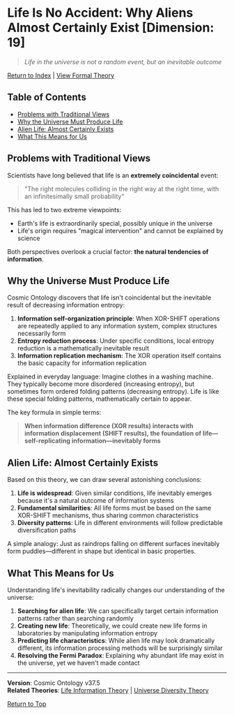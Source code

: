 # Life Is No Accident: Why Aliens Almost Certainly Exist [Dimension: 19]

> *Life in the universe is not a random event, but an inevitable outcome*

[Return to Index](../formal_theory.md) | [View Formal Theory](../formal_theory/formal_theory_life_origin_aliens_en.md)

## Table of Contents
- [Problems with Traditional Views](#problems-with-traditional-views)
- [Why the Universe Must Produce Life](#why-the-universe-must-produce-life)
- [Alien Life: Almost Certainly Exists](#alien-life-almost-certainly-exists)
- [What This Means for Us](#what-this-means-for-us)

## Problems with Traditional Views

Scientists have long believed that life is an **extremely coincidental** event:

> "The right molecules colliding in the right way at the right time, with an infinitesimally small probability"

This has led to two extreme viewpoints:
- Earth's life is extraordinarily special, possibly unique in the universe
- Life's origin requires "magical intervention" and cannot be explained by science

Both perspectives overlook a crucial factor: **the natural tendencies of information**.

## Why the Universe Must Produce Life

Cosmic Ontology discovers that life isn't coincidental but the inevitable result of decreasing information entropy:

1. **Information self-organization principle**: When XOR-SHIFT operations are repeatedly applied to any information system, complex structures necessarily form
2. **Entropy reduction process**: Under specific conditions, local entropy reduction is a mathematically inevitable result
3. **Information replication mechanism**: The XOR operation itself contains the basic capacity for information replication

Explained in everyday language: Imagine clothes in a washing machine. They typically become more disordered (increasing entropy), but sometimes form ordered folding patterns (decreasing entropy). Life is like these special folding patterns, mathematically certain to appear.

The key formula in simple terms:
> **When information difference (XOR results) interacts with information displacement (SHIFT results), the foundation of life—self-replicating information—inevitably forms**

## Alien Life: Almost Certainly Exists

Based on this theory, we can draw several astonishing conclusions:

1. **Life is widespread**: Given similar conditions, life inevitably emerges because it's a natural outcome of information systems
2. **Fundamental similarities**: All life forms must be based on the same XOR-SHIFT mechanisms, thus sharing common characteristics
3. **Diversity patterns**: Life in different environments will follow predictable diversification paths

A simple analogy: Just as raindrops falling on different surfaces inevitably form puddles—different in shape but identical in basic properties.

## What This Means for Us

Understanding life's inevitability radically changes our understanding of the universe:

1. **Searching for alien life**: We can specifically target certain information patterns rather than searching randomly
2. **Creating new life**: Theoretically, we could create new life forms in laboratories by manipulating information entropy
3. **Predicting life characteristics**: While alien life may look dramatically different, its information processing methods will be surprisingly similar
4. **Resolving the Fermi Paradox**: Explaining why abundant life may exist in the universe, yet we haven't made contact

---

**Version**: Cosmic Ontology v37.5  
**Related Theories**: [Life Information Theory](../formal_theory/formal_theory_life_information_en.md) | [Universe Diversity Theory](../formal_theory/formal_theory_universe_diversity_en.md)

[Return to Top](#life-is-no-accident-why-aliens-almost-certainly-exist) 